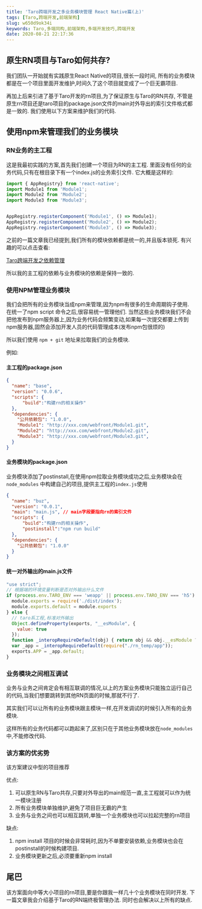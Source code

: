 ```yaml
---
title: 'Taro跨端开发之多业务模块管理 React Native篇(上)'
tags: [Taro,跨端开发,前端架构]
slug: w650d9ok34i
keywords: Taro,多端同构,前端架构,多端开发技巧,跨端开发
date: 2020-08-21 22:17:36
---
```


## 原生RN项目与Taro如何共存?

我们团队一开始就有实践原生React Native的项目,很长一段时间,
所有的业务模块都是在一个项目里面开发维护,时间久了这个项目就变成了一个巨无霸项目.

再加上后来引进了基于Taro开发的rn项目,为了保证原生与Taro的RN共存,
不管是原生rn项目还是taro项目的package.json文件的main对外导出的索引文件格式都是一致的.
我们使用以下方案来维护我们的代码.

## 使用npm来管理我们的业务模块

### RN业务的主工程

这是我最初实践的方案,首先我们创建一个项目为RN的主工程.
里面没有任何的业务代码,只有在根目录下有一个index.js的业务索引文件.
它大概是这样的:
```js
import { AppRegistry} from 'react-native';
import Module1 from 'Module1';
import Module2 from 'Module2';
import Module3 from 'Module3';


AppRegistry.registerComponent('Module1', () => Module1);
AppRegistry.registerComponent('Module2', () => Module2);
AppRegistry.registerComponent('Module3', () => Module3);
```

之前的一篇文章我已经提到,我们所有的模块依赖都是统一的,并且版本锁死.
有兴趣的可以点击查看:

[Taro跨端开发之依赖管理](https://alili.tech/archive/h8gasmt9u5c/)

所以我的主工程的依赖与业务模块的依赖是保持一致的.

### 使用NPM管理业务模块

我们会把所有的业务模块当成npm来管理,因为npm有很多的生命周期钩子使用.
在统一了npm script 命令之后,很容易统一管理他们.
当然这些业务模块我们不会把他发布到npm服务器上,因为业务代码会频繁变动,如果每一次提交都要上传到npm服务器,固然会添加开发人员的代码管理成本(发布npm包很烦的)

所以我们使用 `npm + git` 地址来拉取我们的业务模块.

例如:
#### 主工程的package.json
```json
{
  "name": "base",
  "version": "0.0.6",
  "scripts": {
      "build":"构建rn的相关操作"
  },
  "dependencies": {
    "公共依赖包": "1.0.0",
    "Module1": "http://xxx.com/webfront/Module1.git",
    "Module2": "http://xxx.com/webfront/Module2.git",
    "Module3": "http://xxx.com/webfront/Module3.git",
  }
}
```

#### 业务模块的package.json

业务模块添加了postinstall,在使用npm拉取业务模块成功之后,业务模块会在 `node_modules` 中构建自己的项目,提供主工程的`index.js`使用

```json
{
  "name": "buz",
  "version": "0.0.1",
  "main": "main.js", // main字段要指向rn的索引文件
  "scripts": {
      "build":"构建rn的相关操作",
      "postinstall":"npm run build"
  },
  "dependencies": {
    "公共依赖包": "1.0.0"
  }
}
```


#### 统一对外输出的main.js文件
```js
"use strict";
// 根据端的环境变量判断是否对外输出什么文件
if (process.env.TARO_ENV === 'weapp' || process.env.TARO_ENV === 'h5') {
  module.exports = require('./dist/index');
  module.exports.default = module.exports
} else {
  // taro系工程,标准对外输出
  Object.defineProperty(exports, "__esModule", {
    value: true
  });
  function _interopRequireDefault(obj) { return obj && obj.__esModule ? obj : { default: obj }; }
  var _app = _interopRequireDefault(require("./rn_temp/app"));
  exports.APP = _app.default;
}
```

### 业务模块之间相互调试
业务与业务之间肯定会有相互联调的情况,以上的方案业务模块只能独立运行自己的代码,当我们想要跳转到其他RN页面的时候,那就不行了.

其实我们可以让所有的业务模块跟主模块一样,在开发调试的时候引入所有的业务模块.

这样所有的业务代码都可以跑起来了,区别只在于其他业务模块放在`node_modules`中,不能修改代码.


### 该方案的优劣势
该方案建议中型的项目推荐

优点:
1. 可以原生RN与Taro共存,只要对外导出的main规范一直,主工程就可以作为统一模块注册
2. 所有业务模块单独维护,避免了项目巨无霸的产生
3. 业务与业务之间也可以相互跳转,单独一个业务模块也可以拉起完整的rn项目

缺点:
1. npm install 项目的时候会非常耗时,因为不单要安装依赖,业务模块也会在postinstall的时候构建项目.
2. 业务模块更新之后,必须要重新npm install


## 尾巴
该方案面向中等大小项目的rn项目,要是你跟我一样几十个业务模块在同时开发.
下一篇文章我会介绍基于Taro的RN端终极管理办法.
同时也会解决以上所有的缺点.


